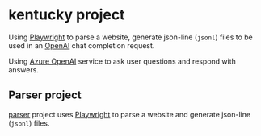 # kentucky project

Using [Playwright](https://playwright.dev/) to parse a website, generate json-line (`jsonl`) files to be used in an [OpenAI](https://openai.com/) chat completion request.

Using [Azure OpenAI](https://learn.microsoft.com/en-us/azure/ai-services/openai/) service to ask user questions and respond with answers.

## Parser project

[parser](./src/parser/tests/example.spec.ts) project uses [Playwright](https://playwright.dev/) to parse a website and generate json-line (`jsonl`) files.
